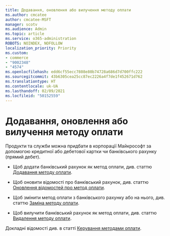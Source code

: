 ```yaml
---
title: Додавання, оновлення або вилучення методу оплати
ms.author: cmcatee
author: cmcatee-MSFT
manager: scotv
ms.audience: Admin
ms.topic: article
ms.service: o365-administration
ROBOTS: NOINDEX, NOFOLLOW
localization_priority: Priority
ms.custom:
- commerce
- "9002348"
- "4574"
ms.openlocfilehash: edd6cf55ecc7808e80b74728a686d7d700ffc222
ms.sourcegitcommit: 43b6305cea25cc87ec2226a4f7de1f452671d762
ms.translationtype: HT
ms.contentlocale: uk-UA
ms.lasthandoff: 02/09/2021
ms.locfileid: "50152559"
---
```

# <a name="add-update-or-remove-payment-method"></a>Додавання, оновлення або вилучення методу оплати

Продукти та служби можна придбати в корпорації Майкрософт за допомогою кредитної або дебетової картки чи банківського рахунку (прямий дебет).

- Щоб додати банківський рахунок як метод оплати, див. статтю [Додавання методу оплати](https://docs.microsoft.com/microsoft-365/commerce/billing-and-payments/manage-payment-methods#add-a-payment-method).

- Щоб оновити відомості про банківський рахунок, див. статтю [Оновлення відомостей про метод оплати](https://docs.microsoft.com/microsoft-365/commerce/billing-and-payments/manage-payment-methods#update-payment-method-details).

- Щоб змінити метод оплати з банківського рахунку або на нього, див. статтю [Заміна методу оплати](https://docs.microsoft.com/microsoft-365/commerce/billing-and-payments/manage-payment-methods#replace-a-payment-method).

- Щоб вилучити банківський рахунок як метод оплати, див. статтю [Видалення методу оплати](https://docs.microsoft.com/microsoft-365/commerce/billing-and-payments/manage-payment-methods#delete-a-payment-method).

Докладні відомості див. в статті [Керування методами оплати](https://docs.microsoft.com/microsoft-365/commerce/billing-and-payments/manage-payment-methods).
